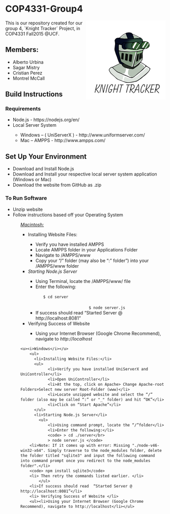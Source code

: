 # COP4331-Group4
<div>
	<img align="right" src="https://github.com/aurbinaUCF/COP4331-Group4/blob/master/html/assets/images/logoKT.png" alt="Knight Tracker" width="250"/>
<p> This is our repository created for our group 4, `Knight Tracker` Project, in COP4331 Fall2015 @UCF.</p>
	
		
</div>

<h2> Members: </h2>
<ul>
	<li>Alberto Urbina</li>
	<li>Sagar Mistry</li>
	<li>Cristian Perez</li>
	<li>Montrel McCall</li>
</ul>


<h2>Build Instructions </h2>

<h3>Requirements</h3>
<ul>
<li>Node.js  - https://nodejs.org/en/</li>
<li>Local Server System </li><ul>
	<li>Windows – ( UniServerX ) - http://www.uniformserver.com/</li>
	<li>Mac – AMPPS  - http://www.ampps.com/</li>
</ul>
</ul>
<h2>Set Up Your Environment</h2>
<ul>
<li>Download and Install Node.js</li>
<li>Download and Install your respective local server system application (Windows or Mac)</li>
<li>Download the website from GitHub as .zip</li></ul>
<h3>To Run Software</h3>
<ul>	
	<li>Unzip website</li>
	<li>Follow instructions based off your Operating System</li>
<ul>	
	<u><i>Macintosh:</i></u>
	<ul>
	  <li>Installing Website Files:</li>
		<ul>
			<li>Verify you have installed AMPPS </li>
			<li>Locate AMPPS folder in your Applications Folder</li>
			<li>Navigate to /AMPPS/www</li>
			<li>Copy your “/” folder (may also be “:” folder”) into your /AMPPS/www folder</li>
		</ul>
	 <li><i> Starting Node.js Server</i></li>
		<ul>
			<li>Using Terminal, locate the /AMPPS/www/ file </li>
			<li>Enter the following:</li>
			<ul>
				<code>$ cd server</br>
					$ node server.js</code>
			</ul>
		<li>If success should read  “Started Server @ http://localhost:8081”</li>	
		</ul>
	   <li> Verifying Success of Website </li>
	   	<ul>
			<li>Using your Internet Browser (Google Chrome Recommend), navigate to <i>http://localhost</i></li>
		</ul>
	</ul>

 	<u><i>Windows</i></u>
	    <ul>
	      <li>Installing Website Files:</li>
	      <ul>
				<li>Verify you have installed UniServerX and UniController</li>
				<li>Open UniController</li>
				<li>At the top, click on Apache> Change Apache-root Folders>Select new server Root-Folder (www)</li>
				<li>Locate unzipped website and select the “/” folder (also may be called “:” or "_" folder) and hit “OK”</li>
				<li>Click on “Start Apache”</li>
		  </ul>
	      <li>Starting Node.js Server</li>
			<ul>
				<li>Using command prompt, locate the “/”folder</li> 
				<li>Enter the following:</li>
				<code> > cd ./server</br>
				> node server.js </code>
        <li>Note: If it comes up with error: Missing "./node-v46-win32-x64". Simply traverse to the node_modules folder, delete the folder titled "sqlite3" and input the following command into command prompt once you redirect to the node_modules folder".</li>
        <code> npm install sqlite3</code>
        <li> Then retry the commands listed earlier. </li>
			</ul>
		<li>If success should read  “Started Server @ http://localhost:8081”</li>		
	    <li> Verifying Success of Website </li>
		<ul><li>Using your Internet Browser (Google Chrome Recommend), navigate to http://localhost</li></ul>
</ul>